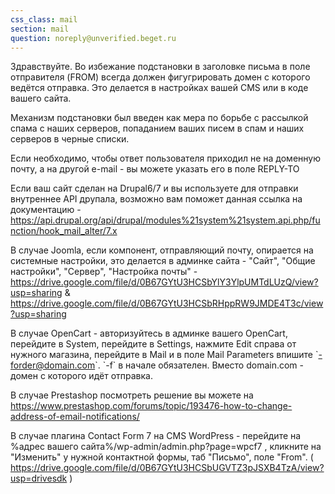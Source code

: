 ```yaml
---
css_class: mail
section: mail
question: noreply@unverified.beget.ru
---
```

Здравствуйте. Во избежание подстановки в заголовке письма в поле отправителя (FROM) всегда должен фигугрировать домен с которого ведётся отправка. Это делается в настройках вашей CMS или в коде вашего сайта. 

Механизм подстановки был введен как мера по борьбе с рассылкой спама с наших серверов, попаданием ваших писем в спам и наших серверов в черные списки. 

Если необходимо, чтобы ответ пользователя приходил не на доменную почту, а на другой e-mail - вы можете указать его в поле REPLY-TO

Если ваш сайт сделан на Drupal6/7 и вы используете для отправки внутреннее API друпала, возможно вам поможет данная ссылка на документацию - https://api.drupal.org/api/drupal/modules%21system%21system.api.php/function/hook_mail_alter/7.x

В случае Joomla, если компонент, отправляющий почту, опирается на системные настройки, это делается в админке сайта - "Сайт", "Общие настройки", "Сервер", "Настройка почты" - https://drive.google.com/file/d/0B67GYtU3HCSbYlY3YlpUMTdLUzQ/view?usp=sharing & https://drive.google.com/file/d/0B67GYtU3HCSbRHppRW9JMDE4T3c/view?usp=sharing

В случае OpenCart - авторизуйтесь в админке вашего OpenCart, перейдите в System, перейдите в Settings, нажмите Edit справа от нужного магазина, перейдите в Mail и в поле Mail Parameters впишите &#96;-forder@domain.com&#96;. &#96;-f&#96; в начале обязателен. Вместо domain.com - домен с которого идёт отправка.

В случае Prestashop посмотреть решение вы можете на https://www.prestashop.com/forums/topic/193476-how-to-change-address-of-email-notifications/

В случае плагина Contact Form 7 на CMS WordPress - перейдите на %адрес вашего сайта%/wp-admin/admin.php?page=wpcf7 , кликните на "Изменить" у нужной контактной формы, таб "Письмо", поле "From". ( https://drive.google.com/file/d/0B67GYtU3HCSbUGVTZ3pJSXB4TzA/view?usp=drivesdk )